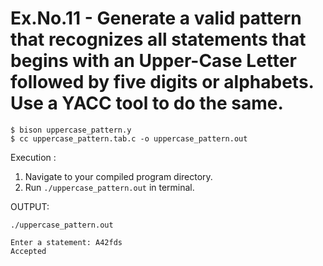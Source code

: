 # Ex.No.11 - Generate a valid pattern that recognizes all statements that begins with an Upper-Case Letter followed by five digits or alphabets. Use a YACC tool to do the same.

```
$ bison uppercase_pattern.y
$ cc uppercase_pattern.tab.c -o uppercase_pattern.out
```

Execution :

1. Navigate to your compiled program directory.
2. Run `./uppercase_pattern.out` in terminal.

OUTPUT:


`./uppercase_pattern.out`
```
Enter a statement: A42fds 
Accepted
```
